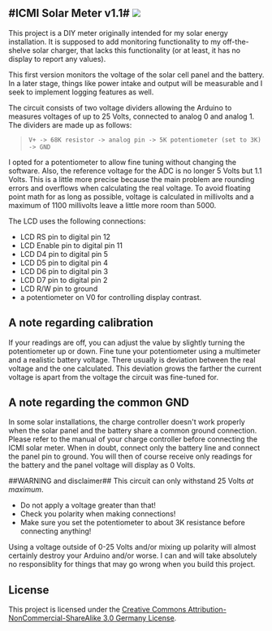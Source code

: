 #ICMI Solar Meter v1.1#
![](http://i.creativecommons.org/l/by-nc-sa/3.0/de/88x31.png)
----------

This project is a DIY meter originally intended for my solar energy
installation. It is supposed to add monitoring functionality to my
off-the-shelve solar charger, that lacks this functionality (or at least,
it has no display to report any values).

This first version monitors the voltage of the solar cell panel and
the battery. In a later stage, things like power intake and output will
be measurable and I seek to implement logging features as well.

The circuit consists of two voltage dividers allowing the Arduino to
measures voltages of up to 25 Volts, connected to analog 0 and analog 1.
The dividers are made up as follows: 

> `V+ -> 68K resistor -> analog pin -> 5K potentiometer (set to 3K) -> GND`

I opted for a potentiometer to allow fine tuning without changing the software. 
Also, the reference voltage for the ADC is no longer 5 Volts but 1.1 Volts. This
is a little more precise because the main problem are rounding errors and overflows
when calculating the real voltage. To avoid floating point math for as long as possible,
voltage is calculated in millivolts and a maximum of 1100 millivolts leave a 
little more room than 5000.

The LCD uses the following connections:

 * LCD RS pin to digital pin 12
 * LCD Enable pin to digital pin 11
 * LCD D4 pin to digital pin 5
 * LCD D5 pin to digital pin 4
 * LCD D6 pin to digital pin 3
 * LCD D7 pin to digital pin 2
 * LCD R/W pin to ground
 * a potentiometer on V0 for controlling display contrast.

## A note regarding calibration
If your readings are off, you can adjust the value by slightly turning the potentiometer up or down.
Fine tune your potentiometer using a multimeter and a realistic battery voltage.
There usually is deviation between the real voltage and the one calculated. This deviation
grows the farther the current voltage is apart from the voltage the circuit was fine-tuned for.

## A note regarding the common GND
In some solar installations, the charge controller doesn't work properly when the solar panel and the battery share a common ground connection. Please refer to the manual of your charge controller before connecting the ICMI solar meter. When in doubt, connect only the battery line and connect the panel pin to ground. You will then of course receive only readings for the battery and the panel voltage will display as 0 Volts.

##WARNING and disclaimer##
This circuit can only withstand 25 Volts *at maximum*.

- Do not apply a voltage greater than that! 
- Check you polarity when making connections!
- Make sure you set the potentiometer to  about 3K resistance before connecting anything!

Using a voltage outside of 0-25 Volts and/or mixing up polarity will
almost certainly destroy your Arduino and/or worse. I can and will 
take absolutely no responsiblity for things that may go wrong when you 
build this project.

## License ##
This project is licensed under the [Creative Commons Attribution-NonCommercial-ShareAlike 3.0 Germany License](http://creativecommons.org/licenses/by-nc-sa/3.0/de/).